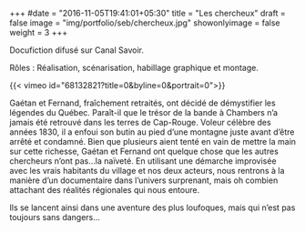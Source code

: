 +++
#date = "2016-11-05T19:41:01+05:30"
title = "Les chercheux"
draft = false
image = "img/portfolio/seb/chercheux.jpg"
showonlyimage = false
weight = 3
+++

Docufiction difusé sur Canal Savoir.
<!--more-->
Rôles : Réalisation, scénarisation, habillage graphique et montage.

{{< vimeo id="68132821?title=0&byline=0&portrait=0">}}

Gaétan et Fernand, fraîchement retraités, ont décidé de démystifier les légendes du Québec. Paraît-il que le trésor de la bande à Chambers n’a jamais été retrouvé dans les terres de Cap-Rouge. Voleur célèbre des années 1830, il a enfoui son butin au pied d’une montagne juste avant d’être arrêté et condamné. Bien que plusieurs aient tenté en vain de mettre la main sur cette richesse, Gaétan et Fernand ont quelque chose que les autres chercheurs n’ont pas…la naïveté. En utilisant une démarche improvisée avec les vrais habitants du village et nos deux acteurs, nous rentrons à la manière d’un documentaire dans l’univers surprenant, mais oh combien attachant des réalités régionales qui nous entoure.   

Ils se lancent ainsi dans une aventure des plus loufoques, mais qui n’est pas toujours sans dangers…
